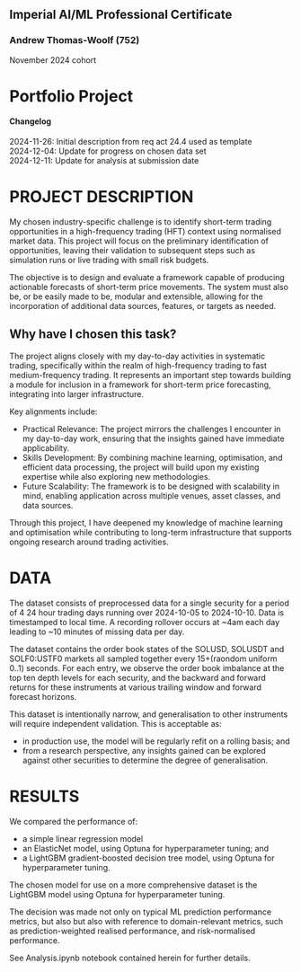 ## Imperial AI/ML Professional Certificate
### Andrew Thomas-Woolf (752)
November 2024 cohort

# Portfolio Project


#### Changelog
2024-11-26: Initial description from req act 24.4 used as template <br/>
2024-12-04: Update for progress on chosen data set <br/>
2024-12-11: Update for analysis at submission date <br/>


# PROJECT DESCRIPTION
My chosen industry-specific challenge is to identify short-term trading opportunities in a high-frequency trading (HFT) context using normalised market data. This project will focus on the preliminary identification of opportunities, leaving their validation to subsequent steps such as simulation runs or live trading with small risk budgets.

The objective is to design and evaluate a framework capable of producing actionable forecasts of short-term price movements. The system must also be, or be easily made to be, modular and extensible, allowing for the incorporation of additional data sources, features, or targets as needed.

## Why have I chosen this task?
The project aligns closely with my day-to-day activities in systematic trading, specifically within the realm of high-frequency trading to fast medium-frequency trading. It represents an important step towards building a module for inclusion in a framework for short-term price forecasting, integrating into larger infrastructure.

Key alignments include:

- Practical Relevance: The project mirrors the challenges I encounter in my day-to-day work, ensuring that the insights gained have immediate applicability.
- Skills Development: By combining machine learning, optimisation, and efficient data processing, the project will build upon my existing expertise while also exploring new methodologies.
- Future Scalability: The framework is to be designed with scalability in mind, enabling application across multiple venues, asset classes, and data sources.

Through this project, I have deepened my knowledge of machine learning and optimisation while contributing to long-term infrastructure that supports ongoing research around trading activities.

# DATA
The dataset consists of preprocessed data for a single security for a period of 4 24 hour trading days running over 2024-10-05 to 2024-10-10. Data is timestamped to local time. A recording rollover occurs at ~4am each day leading to ~10 minutes of missing data per day.

The dataset contains the order book states of the SOLUSD, SOLUSDT and SOLF0:USTF0 markets all sampled together every 15+(raondom uniform 0..1) seconds. For each entry, we observe the order book imbalance at the top ten depth levels for each security, and the backward and forward returns for these instruments at various trailing window and forward forecast horizons.

This dataset is intentionally narrow, and generalisation to other instruments will require independent validation. This is acceptable as:
 - in production use, the model will be regularly refit on a rolling basis; and
 - from a research perspective, any insights gained can be explored against other securities to determine the degree of generalisation.


# RESULTS
We compared the performance of:
 - a simple linear regression model
 - an ElasticNet model, using Optuna for hyperparameter tuning; and
 - a LightGBM gradient-boosted decision tree model, using Optuna for hyperparameter tuning.
 
The chosen model for use on a more comprehensive dataset is the LightGBM model using Optuna for hyperparameter tuning.

The decision was made not only on typical ML prediction performance metrics, but also but also with reference to domain-relevant metrics, such as prediction-weighted realised performance, and risk-normalised performance.

See Analysis.ipynb notebook contained herein for further details.

